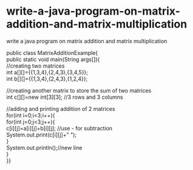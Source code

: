 # write-a-java-program-on-matrix-addition-and-matrix-multiplication
write a java program on matrix addition and matrix multiplication


public class MatrixAdditionExample{  
public static void main(String args[]){  
//creating two matrices    
int a[][]={{1,3,4},{2,4,3},{3,4,5}};    
int b[][]={{1,3,4},{2,4,3},{1,2,4}};    
    
//creating another matrix to store the sum of two matrices    
int c[][]=new int[3][3];  //3 rows and 3 columns  
    
//adding and printing addition of 2 matrices    
for(int i=0;i<3;i++){    
for(int j=0;j<3;j++){    
c[i][j]=a[i][j]+b[i][j];    //use - for subtraction  
System.out.print(c[i][j]+" ");    
}    
System.out.println();//new line    
}    
}}  
